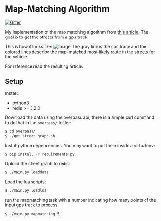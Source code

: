 # Map-Matching Algorithm

[![Gitter](https://badges.gitter.im/Join%20Chat.svg)](https://gitter.im/map_matching/Lobby?utm_source=badge&utm_medium=badge&utm_campaign=pr-badge&utm_content=badge)

My implementation of the map matching algorithm from [this article](https://www.researchgate.net/publication/308856380_Fast_Hidden_Markov_Model_Map-Matching_for_Sparse_and_Noisy_Trajectories). The goal is to get the streets from a gps track.

This is how it looks like:
![image](http://categulario.tk/map_matching_result.png)
The gray line is the gps trace and the colored lines describe the map-matched most-likely route in the streets for the vehicle.

For reference read the resulting article.

## Setup

Install:

* python3
* redis >= 3.2.0

Download the data using the overpass api, there is a simple curl command to do that in the `overpass/` folder:

```bash
$ cd overpass/
$ ./get_street_graph.sh
```

Install python dependencies. You may want to put them inside a virtualenv:

```bash
$ pip install -r requirements.py
```

Upload the street graph to redis:

```bash
$ ./main.py loaddata
```

Load the lua scripts:

```bash
$ ./main.py loadlua
```

run the mapmatching task with a number indicating how many points of the input gps track to process.

```bash
$ ./main.py mapmatching 5
```

